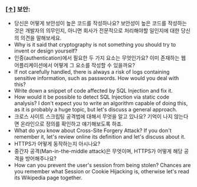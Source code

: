 ### [[↑]](#toc) <a name='security'>보안:</a>
* 당신은 어떻게 보안성이 높은 코드를 작성하나요? 보안성이 높은 코드를 작성하는 것은 개발자의 의무인지, 아니면 회사가 전문적으로 처리해야할 일인지에 대한 당신의 의견을 말해보세요.
* Why is it said that cryptography is not something you should try to invent or design yourself?
* 인증(authentication)에서 필요한 두 가지 요소는 무엇인가요? 이미 존재하는 웹 어플리케이션에서 어떻게 그 요소를 작성할 수 있을까요?
* If not carefully handled, there is always a risk of logs containing sensitive information, such as passwords. How would you deal with this?
* Write down a snippet of code affected by SQL Injection and fix it.
* How would it be possible to detect SQL Injection via static code analysis? I don't expect you to write an algorithm capable of doing this, as it is probably a huge topic, but let's discuss a general approach.
* 크로스 사이트 스크립팅 공격법에 대해서 무엇을 알고 있나요? 기억이 나지 않는다면 온라인으로 정의를 확인하고 얘기해보도록 하죠.
* What do you know about Cross-Site Forgery Attack? If you don't remember it, let's review online its definition and let's discuss about it.
* HTTPS가 어떻게 동작하는지 아시나요?
* 중간자 공격(Man-in-the-middle attack)은 무엇이며, HTTPS가 어떻게 해당 공격을 방어해주나요?
* How can you prevent the user's session from being stolen? Chances are you remember what Session or Cookie Hijacking is, otherwise let's read its Wikipedia page together.
